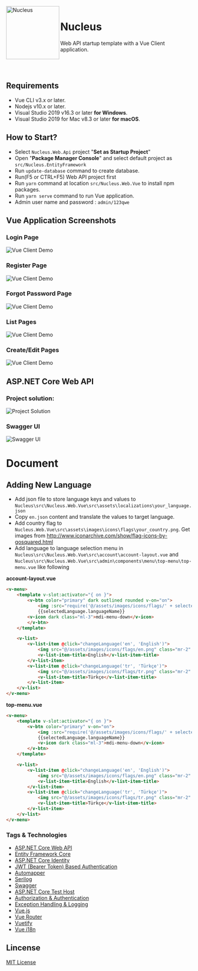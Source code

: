<img align="left" src="_images/Nucleus.png" alt="Nucleus" class="img-thumbnail" width="144" />

# Nucleus

Web API startup template with a Vue Client application.

<br/>
<br/>

## Requirements

- Vue CLI v3.x or later.
- Nodejs v10.x or later.
- Visual Studio 2019 v16.3 or later **for Windows**.
- Visual Studio 2019 for Mac v8.3 or later **for macOS**.

## How to Start?

- Select `Nucleus.Web.Api` project "**Set as Startup Project**" 
- Open "**Package Manager Console**" and select default project as `src/Nucleus.EntityFramework`
- Run `update-database` command to create database.
- Run(F5 or CTRL+F5) Web API project first 
- Run `yarn` command at location `src/Nucleus.Web.Vue` to install npm packages.
- Run `yarn serve` command to run Vue application.
- Admin user name and password : `admin/123qwe`

## Vue Application Screenshots

### Login Page

<img src="_images/_login.png" alt="Vue Client Demo" class="img-thumbnail" />

### Register Page

<img src="_images/_register.png" alt="Vue Client Demo" class="img-thumbnail" />

### Forgot Password Page

<img src="_images/_login.png" alt="Vue Client Demo" class="img-thumbnail" />

### List Pages

<img src="_images/_users.png" alt="Vue Client Demo" class="img-thumbnail" />

### Create/Edit Pages

<img src="_images/_addUser.png" alt="Vue Client Demo" class="img-thumbnail" />

## ASP.NET Core Web API

### Project solution:

<img src="_images/project-solution.png" alt="Project Solution" class="img-thumbnail" />

### Swagger UI

<img src="_images/swagger-ui.png" alt="Swagger UI" class="img-thumbnail" />

# Document

## Adding New Language

- Add json file to store language keys and values to `Nucleus\src\Nucleus.Web.Vue\src\assets\localizations\your_language.json`
- Copy `en.json` content and translate the values to target language.
- Add country flag to `Nucleus.Web.Vue\src\assets\images\icons\flags\your_country.png`. Get images from http://www.iconarchive.com/show/flag-icons-by-gosquared.html
- Add language to language selection menu in `Nucleus\src\Nucleus.Web.Vue\src\account\account-layout.vue` and `Nucleus\src\Nucleus.Web.Vue\src\admin\components\menu\top-menu\top-menu.vue` like following

**account-layout.vue**

````html
<v-menu>
    <template v-slot:activator="{ on }">
        <v-btn color="primary" dark outlined rounded v-on="on">
            <img :src="require('@/assets/images/icons/flags/' + selectedLanguage.languageCode + '.png')" class="mr-2 ml-1" />
            {{selectedLanguage.languageName}}
        <v-icon dark class="ml-3">mdi-menu-down</v-icon>
        </v-btn>
    </template>

    <v-list>
        <v-list-item @click="changeLanguage('en', 'English')">
            <img src="@/assets/images/icons/flags/en.png" class="mr-2" />
            <v-list-item-title>English</v-list-item-title>
        </v-list-item>
        <v-list-item @click="changeLanguage('tr', 'Türkçe')">
            <img src="@/assets/images/icons/flags/tr.png" class="mr-2" />
            <v-list-item-title>Türkçe</v-list-item-title>
        </v-list-item>
    </v-list>
</v-menu>
````

**top-menu.vue**

````html
<v-menu>
    <template v-slot:activator="{ on }">
        <v-btn color="primary" v-on="on">
            <img :src="require('@/assets/images/icons/flags/' + selectedLanguage.languageCode + '.png')" class="mr-2 ml-1" />
            {{selectedLanguage.languageName}}
            <v-icon dark class="ml-3">mdi-menu-down</v-icon>
        </v-btn>
    </template>

    <v-list>
        <v-list-item @click="changeLanguage('en', 'English')">
            <img src="@/assets/images/icons/flags/en.png" class="mr-2" />
            <v-list-item-title>English</v-list-item-title>
        </v-list-item>
        <v-list-item @click="changeLanguage('tr', 'Türkçe')">
            <img src="@/assets/images/icons/flags/tr.png" class="mr-2" />
            <v-list-item-title>Türkçe</v-list-item-title>
        </v-list-item>
    </v-list>
</v-menu>
````

###

### Tags & Technologies

- [ASP.NET Core Web API](https://docs.microsoft.com/en-us/aspnet/core/web-api/?view=aspnetcore-2.1)
- [Entity Framework Core](https://docs.microsoft.com/en-us/ef/core/)
- [ASP.NET Core Identity](https://docs.microsoft.com/en-us/dotnet/api/microsoft.aspnetcore.identity?view=aspnetcore-2.1)
- [JWT (Bearer Token) Based Authentication](https://www.nuget.org/packages/Microsoft.AspNetCore.Authentication.JwtBearer/)
- [Automapper](https://automapper.org/)
- [Serilog](https://serilog.net/)
- [Swagger](https://swagger.io/)
- [ASP.NET Core Test Host](https://www.nuget.org/packages/Microsoft.AspNetCore.TestHost)
- [Authorization & Authentication](https://docs.microsoft.com/en-us/aspnet/core/security/?view=aspnetcore-2.1)
- [Exception Handling & Logging](https://docs.microsoft.com/en-us/aspnet/core/fundamentals/error-handling?view=aspnetcore-2.1)
- [Vue.js](https://vuejs.org/)
- [Vue Router](https://router.vuejs.org/)
- [Vuetify](https://vuetifyjs.com/en/)
- [Vue i18n](https://kazupon.github.io/vue-i18n/)

## Lincense

[MIT License](https://github.com/alirizaadiyahsi/Nucleus/blob/dev/LICENSE)
